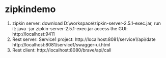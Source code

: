 # zipkindemo

1. zipkin server:
	download D:\workspace\zipkin-server-2.5.1-exec.jar, 
	run it: java -jar zipkin-server-2.5.1-exec.jar
	access the GUI: http://localhost:9411
2. Rest server:
	Service1 project: 
	http://localhost:8081/service1/api/date
	http://localhost:8081/service1/swagger-ui.html
3. Rest client:
	http://localhost:8080/brave/api/call
